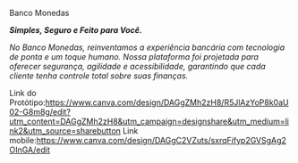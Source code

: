 Banco Monedas

***Simples, Seguro e Feito para Você.***

*No Banco Monedas, reinventamos a experiência bancária com tecnologia de ponta e um toque humano. Nossa plataforma foi projetada para oferecer segurança, agilidade e acessibilidade, garantindo que cada cliente tenha controle total sobre suas finanças.*

Link do Protótipo:https://www.canva.com/design/DAGgZMh2zH8/R5JlAzYoP8k0aU02-G8m8g/edit?utm_content=DAGgZMh2zH8&utm_campaign=designshare&utm_medium=link2&utm_source=sharebutton
Link mobile:https://www.canva.com/design/DAGgC2VZuts/sxrqFifyp2GVSgAg2OInGA/edit



   
